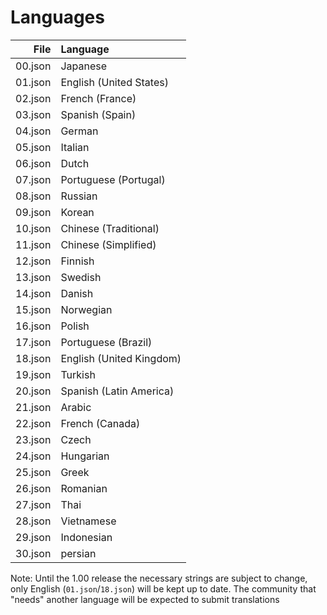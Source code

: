 # Languages

|  File   |         Language         |
|--------:|:-------------------------|
| 00.json | Japanese                 |
| 01.json | English (United States)  |
| 02.json | French (France)          |
| 03.json | Spanish (Spain)          |
| 04.json | German                   |
| 05.json | Italian                  |
| 06.json | Dutch                    |
| 07.json | Portuguese (Portugal)    |
| 08.json | Russian                  |
| 09.json | Korean                   |
| 10.json | Chinese (Traditional)    |
| 11.json | Chinese (Simplified)     |
| 12.json | Finnish                  |
| 13.json | Swedish                  |
| 14.json | Danish                   |
| 15.json | Norwegian                |
| 16.json | Polish                   |
| 17.json | Portuguese (Brazil)      |
| 18.json | English (United Kingdom) |
| 19.json | Turkish                  |
| 20.json | Spanish (Latin America)  |
| 21.json | Arabic                   |
| 22.json | French (Canada)          |
| 23.json | Czech                    |
| 24.json | Hungarian                |
| 25.json | Greek                    |
| 26.json | Romanian                 |
| 27.json | Thai                     |
| 28.json | Vietnamese               |
| 29.json | Indonesian               |
| 30.json | persian                  |


Note: Until the 1.00 release the necessary strings are subject to change, only English (`01.json`/`18.json`) will be kept up to date. The community that "needs" another language will be expected to submit translations
